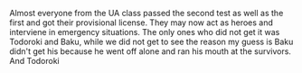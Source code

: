 Almost everyone from the UA class passed the second test as well as the first and got their provisional license. They may now act as heroes and interviene in emergency situations. The only ones who did not get it was Todoroki and Baku, while we did not get to see the reason my guess is Baku didn't get his because he went off alone and ran his mouth at the survivors. And Todoroki 